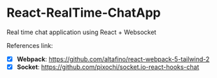 # React-RealTime-ChatApp
Real time chat application using React + Websocket

References link:

- [x] **Webpack**: https://github.com/altafino/react-webpack-5-tailwind-2
- [x] **Socket**: https://github.com/pixochi/socket.io-react-hooks-chat
